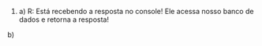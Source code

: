 1) a) R: Está recebendo a resposta no console! Ele acessa nosso banco de dados e retorna a resposta!

b)
